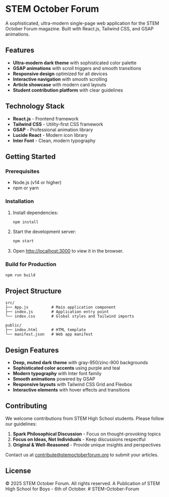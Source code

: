 # STEM October Forum

A sophisticated, ultra-modern single-page web application for the STEM October Forum magazine. Built with React.js, Tailwind CSS, and GSAP animations.

## Features

- **Ultra-modern dark theme** with sophisticated color palette
- **GSAP animations** with scroll triggers and smooth transitions
- **Responsive design** optimized for all devices
- **Interactive navigation** with smooth scrolling
- **Article showcase** with modern card layouts
- **Student contribution platform** with clear guidelines

## Technology Stack

- **React.js** - Frontend framework
- **Tailwind CSS** - Utility-first CSS framework
- **GSAP** - Professional animation library
- **Lucide React** - Modern icon library
- **Inter Font** - Clean, modern typography

## Getting Started

### Prerequisites

- Node.js (v14 or higher)
- npm or yarn

### Installation

1. Install dependencies:
   ```bash
   npm install
   ```

2. Start the development server:
   ```bash
   npm start
   ```

3. Open [http://localhost:3000](http://localhost:3000) to view it in the browser.

### Build for Production

```bash
npm run build
```

## Project Structure

```
src/
├── App.js          # Main application component
├── index.js        # Application entry point
└── index.css       # Global styles and Tailwind imports

public/
├── index.html      # HTML template
└── manifest.json   # Web app manifest
```

## Design Features

- **Deep, muted dark theme** with gray-950/zinc-900 backgrounds
- **Sophisticated color accents** using purple and teal
- **Modern typography** with Inter font family
- **Smooth animations** powered by GSAP
- **Responsive layouts** with Tailwind CSS Grid and Flexbox
- **Interactive elements** with hover effects and transitions

## Contributing

We welcome contributions from STEM High School students. Please follow our guidelines:

1. **Spark Philosophical Discussion** - Focus on thought-provoking topics
2. **Focus on Ideas, Not Individuals** - Keep discussions respectful
3. **Original & Well-Reasoned** - Provide unique insights and perspectives

Contact us at contribute@stemoctoberforum.org to submit your articles.

## License

© 2025 STEM October Forum. All rights reserved.
A Publication of STEM High School for Boys - 6th of October.
#   S T E M - O c t o b e r - F o r u m  
 